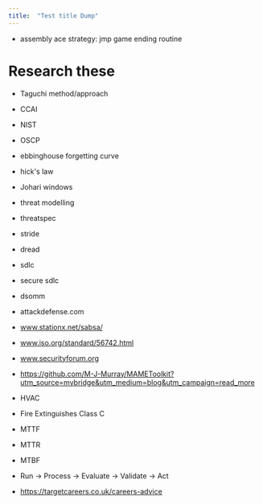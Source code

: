 ```yaml
---
title:  "Test title Dump"
---
```


- assembly ace strategy: jmp game ending routine

# Research these
- Taguchi method/approach
- CCAI
- NIST
- OSCP

- ebbinghouse forgetting curve
- hick's law
- Johari windows

- threat modelling
- threatspec
- stride
- dread
- sdlc
- secure sdlc
- dsomm

- attackdefense.com

- www.stationx.net/sabsa/
- www.iso.org/standard/56742.html
- www.securityforum.org

- https://github.com/M-J-Murray/MAMEToolkit?utm_source=mybridge&utm_medium=blog&utm_campaign=read_more

- HVAC
- Fire Extinguishes Class C
- MTTF
- MTTR
- MTBF

- Run -> Process -> Evaluate -> Validate -> Act
- https://targetcareers.co.uk/careers-advice